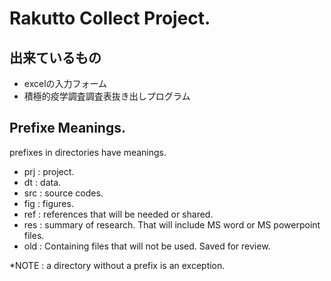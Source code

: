 # Rakutto Collect Project. 

## 出来ているもの
- excelの入力フォーム  
- 積極的疫学調査調査表抜き出しプログラム


## Prefixe Meanings. 
prefixes in directories have meanings.  
- prj : project.  
- dt  : data.  
- src : source codes.  
- fig : figures.  
- ref : references that will be needed or shared.  
- res : summary of research. That will include MS word or MS powerpoint files.  
- old : Containing files that will not be used. Saved for review.  

\*NOTE :  a directory without a prefix is an exception.  



